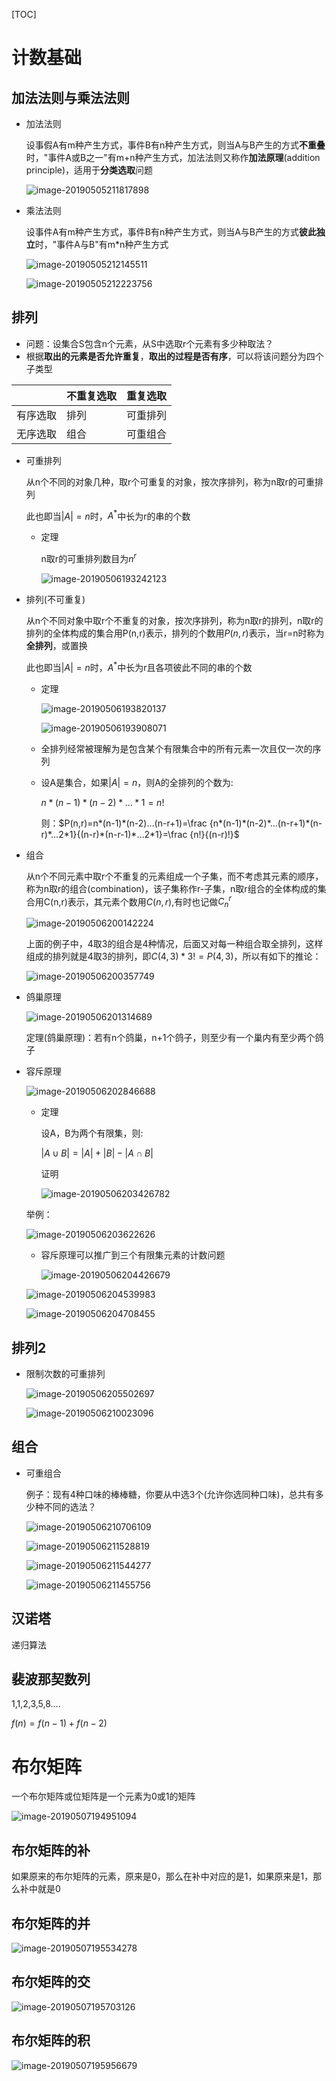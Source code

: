 [TOC]



# 计数基础

## 加法法则与乘法法则

* 加法法则

  设事假A有m种产生方式，事件B有n种产生方式，则当A与B产生的方式**不重叠**时，"事件A或B之一"有m+n种产生方式，加法法则又称作**加法原理**(addition principle)，适用于**分类选取**问题

  ![image-20190505211817898](/Users/chenyansong/Documents/note/images/discrete_math/image-20190505211817898.png)

* 乘法法则

  设事件A有m种产生方式，事件B有n种产生方式，则当A与B产生的方式**彼此独立**时，"事件A与B"有m*n种产生方式

  ![image-20190505212145511](/Users/chenyansong/Documents/note/images/discrete_math/image-20190505212145511.png)
  
  ![image-20190505212223756](/Users/chenyansong/Documents/note/images/discrete_math/image-20190505212223756.png)



## 排列

* 问题：设集合S包含n个元素，从S中选取r个元素有多少种取法？
* 根据**取出的元素是否允许重复**，**取出的过程是否有序**，可以将该问题分为四个子类型

|          | 不重复选取 | 重复选取 |
| -------- | ---------- | -------- |
| 有序选取 | 排列       | 可重排列 |
| 无序选取 | 组合       | 可重组合 |

* 可重排列

  从n个不同的对象几种，取r个可重复的对象，按次序排列，称为n取r的可重排列

  此也即当$|A|=n$时，$A^*$中长为r的串的个数

  * 定理

    n取r的可重排列数目为$n^r$

    ![image-20190506193242123](/Users/chenyansong/Documents/note/images/discrete_math/image-20190506193242123.png)

* 排列(不可重复)

  从n个不同对象中取r个不重复的对象，按次序排列，称为n取r的排列，n取r的排列的全体构成的集合用P(n,r)表示，排列的个数用$P(n,r)$表示，当r=n时称为**全排列**，或置换

  此也即当$|A|=n$时，$A^*$中长为r且各项彼此不同的串的个数

  * 定理

    ![image-20190506193820137](/Users/chenyansong/Documents/note/images/discrete_math/image-20190506193820137.png)

    ![image-20190506193908071](/Users/chenyansong/Documents/note/images/discrete_math/image-20190506193908071.png)

  * 全排列经常被理解为是包含某个有限集合中的所有元素一次且仅一次的序列

  * 设A是集合，如果$|A|=n$，则A的全排列的个数为:

    $n*(n-1)*(n-2)*…*1=n!$

    则：$P(n,r)=n*(n-1)*(n-2)…(n-r+1)=\frac {n*(n-1)*(n-2)*…(n-r+1)*(n-r)*…2*1}{(n-r)*(n-r-1)*…2*1}=\frac {n!}{(n-r)!}$

* 组合

  从n个不同元素中取r个不重复的元素组成一个子集，而不考虑其元素的顺序，称为n取r的组合(combination)，该子集称作r-子集，n取r组合的全体构成的集合用C(n,r)表示，其元素个数用$C(n,r)$,有时也记做$C_n^r$

  ![image-20190506200142224](/Users/chenyansong/Documents/note/images/discrete_math/image-20190506200142224.png)

  上面的例子中，4取3的组合是4种情况，后面又对每一种组合取全排列，这样组成的排列就是4取3的排列，即$C(4,3)*3!=P(4,3)$，所以有如下的推论：

  ![image-20190506200357749](/Users/chenyansong/Documents/note/images/discrete_math/image-20190506200357749.png)

* 鸽巢原理

  ![image-20190506201314689](/Users/chenyansong/Documents/note/images/discrete_math/image-20190506201314689.png)

  定理(鸽巢原理)：若有n个鸽巢，n+1个鸽子，则至少有一个巢内有至少两个鸽子

* 容斥原理

  ![image-20190506202846688](/Users/chenyansong/Documents/note/images/discrete_math/image-20190506202846688.png)

  * 定理

    设A，B为两个有限集，则:

    $|A \cup B|=|A|+|B|-|A \cap B|$

    证明

    ![image-20190506203426782](/Users/chenyansong/Documents/note/images/discrete_math/image-20190506203426782.png)

  举例：

  ![image-20190506203622626](/Users/chenyansong/Documents/note/images/discrete_math/image-20190506203622626.png)

  * 容斥原理可以推广到三个有限集元素的计数问题

    ![image-20190506204426679](/Users/chenyansong/Documents/note/images/discrete_math/image-20190506204426679.png)

    

  ![image-20190506204539983](/Users/chenyansong/Documents/note/images/discrete_math/image-20190506204539983.png)

  ![image-20190506204708455](/Users/chenyansong/Documents/note/images/discrete_math/image-20190506204708455.png)

## 排列2

* 限制次数的可重排列

  ![image-20190506205502697](/Users/chenyansong/Documents/note/images/discrete_math/image-20190506205502697.png)

  ![image-20190506210023096](/Users/chenyansong/Documents/note/images/discrete_math/image-20190506210023096.png)



## 组合

* 可重组合

  例子：现有4种口味的棒棒糖，你要从中选3个(允许你选同种口味)，总共有多少种不同的选法？

  ![image-20190506210706109](/Users/chenyansong/Documents/note/images/discrete_math/image-20190506210706109.png)

  ![image-20190506211528819](/Users/chenyansong/Documents/note/images/discrete_math/image-20190506211528819.png)

  ![image-20190506211544277](/Users/chenyansong/Documents/note/images/discrete_math/image-20190506211544277.png)

  ![image-20190506211455756](/Users/chenyansong/Documents/note/images/discrete_math/image-20190506211455756.png)



## 汉诺塔

递归算法

## 裴波那契数列

1,1,2,3,5,8….

$f(n)=f(n-1)+f(n-2)$



# 布尔矩阵

一个布尔矩阵或位矩阵是一个元素为0或1的矩阵

![image-20190507194951094](/Users/chenyansong/Documents/note/images/discrete_math/image-20190507194951094.png)



## 布尔矩阵的补

如果原来的布尔矩阵的元素，原来是0，那么在补中对应的是1，如果原来是1，那么补中就是0



## 布尔矩阵的并

![image-20190507195534278](/Users/chenyansong/Documents/note/images/discrete_math/image-20190507195534278.png)



## 布尔矩阵的交

![image-20190507195703126](/Users/chenyansong/Documents/note/images/discrete_math/image-20190507195703126.png)



## 布尔矩阵的积

![image-20190507195956679](/Users/chenyansong/Documents/note/images/discrete_math/image-20190507195956679.png)







